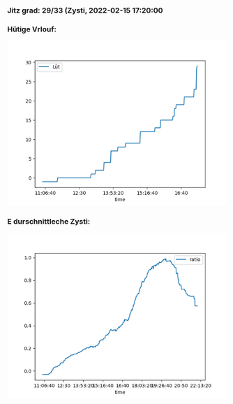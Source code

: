### Jitz grad: 29/33 (Zysti, 2022-02-15 17:20:00

### Hütige Vrlouf:
![Graph](Today.png)

### E durschnittleche Zysti:
![Graph](Zysti.png)